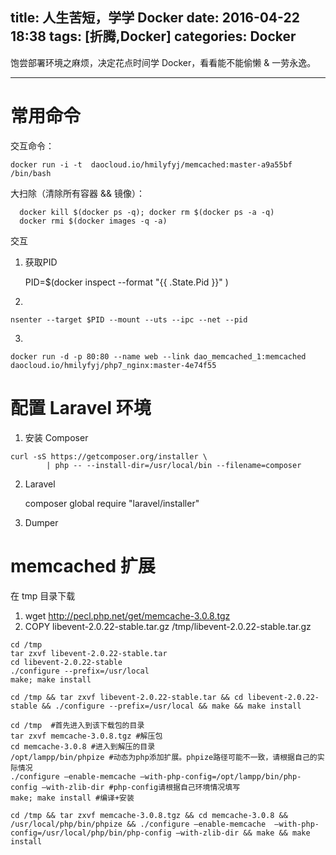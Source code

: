 title: 人生苦短，学学 Docker
date: 2016-04-22 18:38
tags: [折腾,Docker]
categories: Docker
---

饱尝部署环境之麻烦，决定花点时间学 Docker，看看能不能偷懒 & 一劳永逸。

<!-- more -->

---

# 常用命令

交互命令：

    docker run -i -t  daocloud.io/hmilyfyj/memcached:master-a9a55bf  /bin/bash
    
大扫除（清除所有容器 && 镜像）：

      docker kill $(docker ps -q); docker rm $(docker ps -a -q)
      docker rmi $(docker images -q -a) 
      
交互

1. 获取PID

    PID=$(docker inspect --format "{{ .State.Pid }}" <container-id>)

2.

    nsenter --target $PID --mount --uts --ipc --net --pid
    
3.

    docker run -d -p 80:80 --name web --link dao_memcached_1:memcached  daocloud.io/hmilyfyj/php7_nginx:master-4e74f55
    
    
# 配置 Laravel 环境

1. 安装 Composer

```shell
curl -sS https://getcomposer.org/installer \
        | php -- --install-dir=/usr/local/bin --filename=composer
```

2. Laravel

    composer global require "laravel/installer"

3. Dumper


# memcached 扩展

在 tmp 目录下载
1. wget http://pecl.php.net/get/memcache-3.0.8.tgz
2. COPY libevent-2.0.22-stable.tar.gz /tmp/libevent-2.0.22-stable.tar.gz

```Shell
cd /tmp
tar zxvf libevent-2.0.22-stable.tar
cd libevent-2.0.22-stable
./configure --prefix=/usr/local
make; make install

cd /tmp && tar zxvf libevent-2.0.22-stable.tar && cd libevent-2.0.22-stable && ./configure --prefix=/usr/local && make && make install
```


```Shell
cd /tmp  #首先进入到该下载包的目录
tar zxvf memcache-3.0.8.tgz #解压包
cd memcache-3.0.8 #进入到解压的目录
/opt/lampp/bin/phpize #动态为php添加扩展。phpize路径可能不一致，请根据自己的实际情况
./configure –enable-memcache –with-php-config=/opt/lampp/bin/php-config –with-zlib-dir #php-config请根据自己环境情况填写
make; make install #编译+安装

cd /tmp && tar zxvf memcache-3.0.8.tgz && cd memcache-3.0.8 && /usr/local/php/bin/phpize && ./configure –enable-memcache  –with-php-config=/usr/local/php/bin/php-config –with-zlib-dir && make && make install
```
